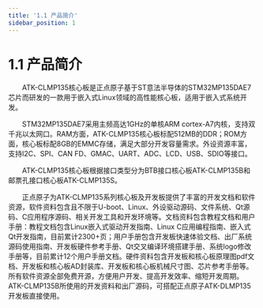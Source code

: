 ```yaml
---
title: '1.1 产品简介'
sidebar_position: 1
---
```


# 1.1 产品简介

&emsp;&emsp;ATK-CLMP135核心板是正点原子基于ST意法半导体的STM32MP135DAE7芯片而研发的一款用于嵌入式Linux领域的高性能核心板，适用于嵌入式系统开发。

&emsp;&emsp;STM32MP135DAE7采用主频高达1GHz的单核ARM cortex-A7内核，支持双千兆以太网口。RAM方面，ATK-CLMP135核心板标配512MB的DDR；ROM方面，核心板标配8GB的EMMC存储，满足大部分开发容量需求。外设资源丰富，支持I2C、SPI、CAN FD、GMAC、UART、ADC、LCD、USB、SDIO等接口。

&emsp;&emsp;ATK-CLMP135核心板根据接口类型分为BTB接口核心板ATK-CLMP135B和邮票孔接口核心板ATK-CLMP135S。

&emsp;&emsp;正点原子为ATK-CLMP135系列核心板及开发板提供了丰富的开发文档和软件资源，软件资料包含且不限于U-boot、Linux、外设驱动源码、文件系统、Qt源码、C应用程序源码、相关开发工具和开发环境等。文档资料包含教程文档和用户手册：教程文档包含Linux嵌入式驱动开发指南、Linux C应用编程指南、嵌入式Qt开发指南，目前累计2300+页；用户手册包含开发板快速体验文档、出厂系统源码使用指南、开发板硬件参考手册、Qt交叉编译环境搭建手册、系统logo修改手册等，目前累计12个用户手册文档。硬件资料包含开发板和核心板原理图pdf文档、开发板和核心板AD封装库、开发板和核心板机械尺寸图、芯片参考手册等。所有软件资源全部免费开源，方便用户开发、提高开发效率、缩短开发周期。ATK-CLMP135B所使用的开发资料和出厂源码，可搭配正点原子ATK-DLMP135开发板直接使用。
